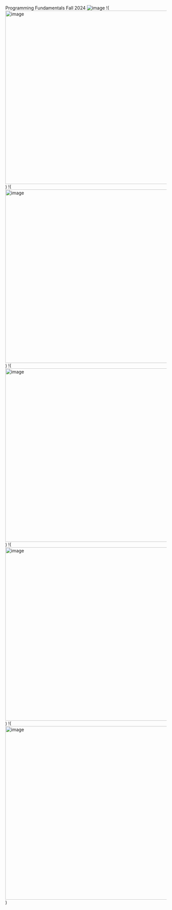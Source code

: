 Programming Fundamentals Fall 2024
![image](https://github.com/user-attachments/assets/dffcd04a-e8c7-412b-bfb4-a17949d0922a)
!(<img width="541" alt="image" src="https://github.com/user-attachments/assets/007b918b-413f-4788-8819-accad550b67e">)
!(<img width="541" alt="image" src="https://github.com/user-attachments/assets/1b3e4019-52e3-4356-b901-1c22baf56777">)
!(<img width="541" alt="image" src="https://github.com/user-attachments/assets/1a073907-a21a-49c3-a347-11265e1b6ba1">)
!(<img width="541" alt="image" src="https://github.com/user-attachments/assets/f7784deb-c906-4303-aa38-d104bcd70c92">)
!(<img width="541" alt="image" src="https://github.com/user-attachments/assets/bb2f8460-eb4f-476a-b3ae-1db3bc9fc166">)
